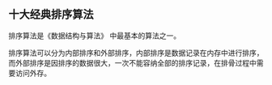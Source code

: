 ## 十大经典排序算法 ##

排序算法是《数据结构与算法》 中最基本的算法之一。

排序算法可以分为内部排序和外部排序，内部排序是数据记录在内存中进行排序，而外部排序是因排序的数据很大，一次不能容纳全部的排序记录，在排骨过程中需要访问外存。